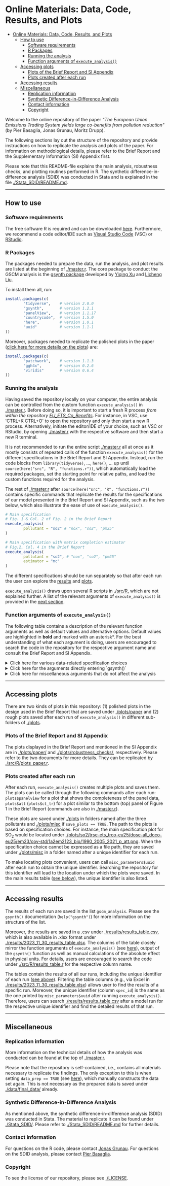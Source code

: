 # Online Materials: Data, Code, Results, and Plots

- [Online Materials: Data, Code, Results, and Plots](#online-materials-data-code-results-and-plots)
  - [How to use](#how-to-use)
    - [Software requirements](#software-requirements)
    - [R Packages](#r-packages)
    - [Running the analysis](#running-the-analysis)
    - [Function arguments of `execute_analysis()`](#function-arguments-of-execute_analysis)
  - [Accessing plots](#accessing-plots)
    - [Plots of the Brief Report and SI Appendix](#plots-of-the-brief-report-and-si-appendix)
    - [Plots created after each run](#plots-created-after-each-run)
  - [Accessing results](#accessing-results)
  - [Miscellaneous](#miscellaneous)
    - [Replication information](#replication-information)
    - [Synthetic Difference-in-Difference Analysis](#synthetic-difference-in-difference-analysis)
    - [Contact information](#contact-information)
    - [Copyright](#copyright)

Welcome to the online repository of the paper *"The European Union Emissions Trading System yields large co-benefits from pollution reduction"* (by Pier Basaglia, Jonas Grunau, Moritz Drupp).

The following sections lay out the structure of the repository and provide instructions on how to replicate the analysis and plots of the paper. For information on methodological details, please refer to the Brief Report and the Supplementary Information (SI) Appendix first.

Please note that this README-file explains the main analysis, robustness checks, and plotting routines performed in R. The synthetic difference-in-difference analysis (SDID) was conducted in Stata and is explained in the file [./Stata_SDID/README.md](./Stata_SDID/README.md).

---

## How to use

### Software requirements

The free software R is required and can be downloaded [here](https://www.r-project.org/). Furthermore, we recommend a code editor/IDE such as [Visual Studio Code](https://code.visualstudio.com/download) (VSC) or [RStudio](https://posit.co/downloads/).

### R Packages

The packages needed to prepare the data, run the analysis, and plot results are listed at the beginning of [./master.r](./master.r). The core package to conduct the GSCM analysis is the [gsynth package](https://yiqingxu.org/packages/gsynth/index.html) developed by [Yiqing Xu](https://yiqingxu.org/) and [Licheng Liu](https://polisci.mit.edu/people/licheng-liu).

To install them all, run:

```R
install.packages(c(
        "tidyverse",    # version 2.0.0
        "gsynth",       # version 1.2.1
        "panelView",    # version 1.1.17
        "countrycode",  # version 1.5.0
        "here",         # version 1.0.1
        "uuid"          # version 1.1-1
))
```

Moreover, packages needed to replicate the polished plots in the paper ([click here for more details on the plots](#accessing-plots)) are:

```R
install.packages(c(
        "patchwork",    # version 1.1.3
        "ggh4x",        # version 0.2.6
        "viridis"       # version 0.6.4
))
```

### Running the analysis

Having saved the repository locally on your computer, the entire analysis can be controlled from the custom function `execute_analysis()` in [./master.r](./master.r). Before doing so, it is important to start a fresh R process *from within the repository [EU_ETS_Co_Benefits](https://github.com/ccs282/EU_ETS_Co_Benefits.git)*. For instance, in VSC, use 'CTRL+K CTRL+O' to open the repository and only then start a new R process. Alternatively, initiate the editor/IDE of your choice, such as VSC or RStudio, by opening [./master.r](./master.r) with the respective software and then start a new R terminal.

It is not recommended to run the entire script [./master.r](./master.r) all at once as it mostly consists of repeated calls of the function `execute_analysis()` for the different specifications in the Brief Report and SI Appendix. Instead, run the code blocks from `library(tidyverse)`, $\ldots$, `here()`, $\ldots$ up until `source(here("src", "R", "functions.r"))`, which automatically load the required packages, set the starting point for relative paths, and load the custom functions required for the analysis.

The rest of [./master.r](./master.r) after `source(here("src", "R", "functions.r"))` contains specific commands that replicate the results for the specifications of our model presented in the Brief Report and SI Appendix, such as the two below, which also illustrate the ease of use of `execute_analysis()`.

```R
# Main specification
# Fig. 1 & Col. 2 of Fig. 2 in the Brief Report
execute_analysis(
        pollutant = "so2" # "nox", "so2", "pm25"
)

# Main specification with matrix completion estimator
# Fig.2, Col. 4 in the Brief Report
execute_analysis(
        pollutant = "so2", # "nox", "so2", "pm25"
        estimator = "mc"
)
```

The different specifications should be run separately so that after each run the user can explore the [results](#accessing-results) and [plots](#accessing-plots).

`execute_analysis()` draws upon several R scripts in [./src/R](https://github.com/ccs282/EU_ETS_Co_Benefits/tree/main/src/R), which are not explained further. A list of the relevant arguments of `execute_analysis()` is provided in the [next section](#function-arguments-of-execute_analysis).

### Function arguments of `execute_analysis()`

The following table contains a description of the relevant function arguments as well as default values and alternative options. Default values are highlighted in **bold** and marked with an asterisk*. For the best understanding of what each argument is doing, users are encouraged to search the code in the repository for the respective argument name and consult the Brief Report and SI Appendix.

<details>
<summary> Click here for various data-related specification choices </summary>

| Argument |  Description | Values |
| --- |  --- | --- |
| `pollutant` | The pollutant to consider in the analysis. | `"so2"` `"pm25"` `"nox"` |
| `main_data` | The main data source to use for the analysis. `"emep23/un"` chooses EMEP (v2023; v2021 for the UK, see SI Appendix) data as in our main specification. `"edgar"` chooses EDGAR data as in our robustness check. | `"edgar"` **`"emep23/un"`*** |
| `ets_start_year` | Sets the start year of the EU ETS, i.e., the beginning of the treatment. | `2002:2008`; **`2005`*** |
| `year_last` | The last year to consider in the analysis. EMEP data is available until 2021, whereas EDGAR ends in 2018. | `2018:2021`; **`2021`*** |
| `treat_countries` | Sets the pool of treated countries. `"sdid_countries"` chooses the countries that are used for the SDID analysis (see SI Appendix). | **`"eu25_countries"`*** `"sdid_countries"` |
| `donor_countries` | Countries to include in the donor pool. `"same_as_treat"` chooses the same countries as are specified in `treat_countries`. | **`"same_as_treat"`*** |
| `include_aviation` | Determines whether to include aviation data. The sector has only been regulated since 2012. In our main specification, the sector contributes to the control units (as in Bayer & Aklin, 2020 to the best of our knowledge). In a robustness check, we exclude it from the analysis. | **`"control"`*** `"exclude"` |
| `leave_one_out` | Set to `TRUE` if one conducts a leave-one-out test. | `TRUE` **`FALSE`*** |
| `country_to_leave_out` | Only relevant when `leave_one_out == TRUE`. The country to leave out in the analysis. Provide a vector of country names. | (see Description) |
</details>

<details>
<summary> Click here for the arguments directly entering `gsynth()` </summary>

| Argument |  Description | Values |
| --- |  --- | --- |
| `estimator` | The estimator to use for the GSCM. Entering `gsynth()` through its `estimator` argument. | **`"ife"`*** `"mc"` |
| `covariates` | The covariates to include in the IFE model (see SI Appendix). `"standard"` includes log(GDP) and log(GDP)$^2$ (as in Bayer & Aklin, 2020). `"none"` lets the IFE model run without any covariates. The other four options add one more variable to the `"standard"` version, respectively, namely population, GDP per capita, renewable electricity capacity, and a dummy for carbon pricing schemes (see SI Appendix). Entering `gsynth()` through its `formula` argument. | **`"standard"`*** `"population"` `"gdp_pc"` `"renew_elec"` `"carbon_pricing_dummy"` `"none"` |
| `inference_type` | The type of inference to use. `"choose"` selects `"parametric"` when the number of treated units is too small ($N_{Tr} \leq 40$) as recommended [in the gsynth tutorial](https://yiqingxu.org/packages/gsynth/articles/tutorial.html) and `"nonparametric"` otherwise. Entering `gsynth()` through its `inference` argument. | `"parametric"` `"nonparametric"` **`"choose"`*** |
</details>

<details>
<summary> Click here for miscellaneous arguments that do not affect the analysis </summary>

| Argument |  Description | Values |
| --- |  --- | --- |
| `prep_data` | Determines whether the data for the analysis shall be prepared from scratch or read from a csv. Setting it to `TRUE` requires downloading two large data sets. First, download [EMEP21](https://sdi.eea.europa.eu/catalogue/srv/api/records/22accc6a-dfbd-4ed0-9c38-d0b51f86a81a) and save it under [./data/pollution/emep/CLRTAP_NVFR14_V21_GF.csv](./data/pollution/emep/CLRTAP_NVFR14_V21_GF.csv). Second, download [EMEP23](https://sdi.eea.europa.eu/catalogue/srv/api/records/2999364f-be52-4012-b4fd-f98e2cc8fab6?language=all) and save it under [./data/pollution/emep/CLRTAP_NVFR19_V23_1_GF_csv.csv](./data/pollution/emep/CLRTAP_NVFR19_V23_1_GF_csv.csv). | `TRUE` **`FALSE`*** |
| `write_files` | Only relevant when `prep_data == TRUE`. Determines whether the prepared data sets shall be saved as .csv. | `TRUE` **`FALSE`*** |
| `conduct_analysis` | Determines whether to conduct the GSCM analysis. If `FALSE`, `execute_analysis()` will only prepare the data. | **`TRUE`*** `FALSE` |
| `save_plots` | Determines whether to save plots under [./plots/](https://github.com/ccs282/EU_ETS_Co_Benefits/tree/main/plots). | **`TRUE`*** `FALSE` |
| `write_results_table` | Determines whether to write the results tables under [./results](https://github.com/ccs282/EU_ETS_Co_Benefits/tree/main/results). See [here](#accessing-results) for more information. | **`TRUE`*** `FALSE` |
</details>

---

## Accessing plots

There are two kinds of plots in this repository: (1) polished plots in the design used in the Brief Report that are saved under [./plots/paper](https://github.com/ccs282/EU_ETS_Co_Benefits/tree/main/plots/paper) and (2) rough plots saved after each run of `execute_analysis()` in different sub-folders of [./plots](https://github.com/ccs282/EU_ETS_Co_Benefits/tree/main/plots).

### Plots of the Brief Report and SI Appendix

The plots displayed in the Brief Report and mentioned in the SI Appendix are in [./plots/paper/](https://github.com/ccs282/EU_ETS_Co_Benefits/tree/main/plots/paper) and [./plots/robustness_checks/](https://github.com/ccs282/EU_ETS_Co_Benefits/tree/main/plots/robustness_checks), respectively. Please refer to the two documents for more details. They can be replicated by [./src/R/plots_paper.r](./src/R/plots_paper.r).

### Plots created after each run

After each run, `execute_analysis()` creates multiple plots and saves them. The plots can be called through the following commands after each run: `plots$panelview` for a plot that shows the completeness of the panel data, `plots$att` (`plots$ct_tr`) for a plot similar to the bottom (top) panel of Figure 1 in the Brief Report (commands are also in [./master.r](https://github.com/ccs282/EU_ETS_Co_Benefits/blob/main/master.r)).

These plots are saved under [./plots](https://github.com/ccs282/EU_ETS_Co_Benefits/tree/main/plots) in folders named after the three pollutants and [./plots/misc](https://github.com/ccs282/EU_ETS_Co_Benefits/tree/main/plots/misc) if `save_plots == TRUE`. The path to the plots is based on specification choices. For instance, the main specification plot for SO$_2$ would be located under [./plots/so2/trse-ets_trco-eu25/dose-all_doco-eu25/em23/cov-std/1a2em2123_bio/1990_2005_2021_p_att.png](https://github.com/ccs282/EU_ETS_Co_Benefits/blob/main/plots/so2/trse-ets_trco-eu25/dose-all_doco-eu25/em23/cov-std/1a2em2123_bio/1990_2005_2021_p_att.png). When the specification choice cannot be expressed as a file path, they are saved under [./plots/misc](https://github.com/ccs282/EU_ETS_Co_Benefits/tree/main/plots/misc) in a folder named after a unique identifier for each run.

To make locating plots convenient, users can call `misc_parameters$uuid` after each run to obtain the unique identifier. Searching the repository for this identifier will lead to the location under which the plots were saved. In the main results table ([see below](#accessing-results)), the unique identifier is also listed.

---

## Accessing results

The results of each run are saved in the list `gscm_analysis`. Please see the `gsynth()` documentation (`help("gsynth")`) for more information on the structure of the list.

Moreover, the results are saved in a .csv under [./results/results_table.csv](./results/results_table.csv), which is also available in .xlsx format under [./results/2023_11_30_results_table.xlsx](./results/2023_11_30_results_table.xlsx). The columns of the table closely mirror the function arguments of `execute_analysis()` (see [here](#function-arguments-of-execute_analysis)), output of the `gsynth()` function as well as manual calculations of the absolute effect in physical units. For details, users are encouraged to search the code under [./src/R/results_table.r](./src/R/results_table.r) for the respective column name.

The tables contain the results of all our runs, including the unique identifier of each run ([see above](#plots-created-after-each-run)). Filtering the table columns (e.g., via Excel in [./results/2023_11_30_results_table.xlsx](./results/2023_11_30_results_table.xlsx)) allows user to find the results of a specific run. Moreover, the unique identifier (column `spec_id`) is the same as the one printed by `misc_parameters$uuid` after running `execute_analysis()`. Therefore, users can search [./results/results_table.csv](./results/results_table.csv) after a model run for the respective unique identifier and find the detailed results of that run.

---

## Miscellaneous

### Replication information

More information on the technical details of how the analysis was conducted can be found at the top of [./master.r](./master.r).

Please note that the repository is self-contained, i.e., contains all materials necessary to replicate the findings. The only exception to this is when setting `data_prep == TRUE` (see [here](#function-arguments-of-execute_analysis)), which manually constructs the data set again. This is not necessary as the prepared data is saved under [./data/final_data/](https://github.com/ccs282/EU_ETS_Co_Benefits/tree/main/data/final_data) already.

### Synthetic Difference-in-Difference Analysis

As mentioned above, the synthetic difference-in-difference analysis (SDID) was conducted in Stata. The material to replicate it can be found under [./Stata_SDID/](https://github.com/ccs282/EU_ETS_Co_Benefits/tree/main/Stata_SDID). Please refer to [./Stata_SDID/README.md](./Stata_SDID/README.md) for further details.

### Contact information

For questions on the R code, please contact [Jonas Grunau](mailto:jonas.sebastian.grunau@uni-hamburg.de). For questions on the SDID analysis, please contact [Pier Basaglia](mailto:piero.basaglia@uni-hamburg.de).

### Copyright

To see the license of our repository, please see [./LICENSE](./LICENSE).
